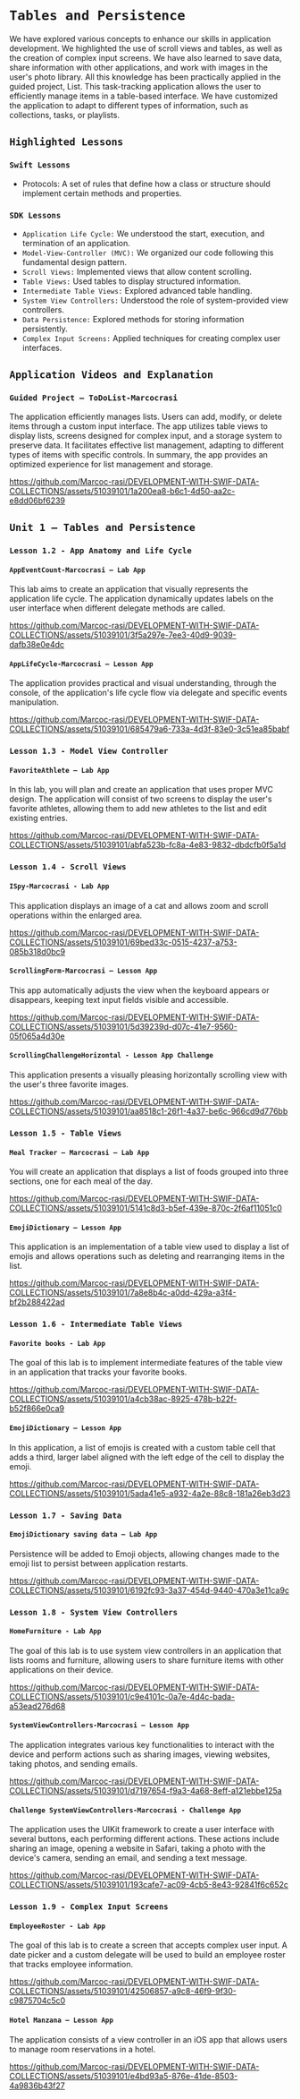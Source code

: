 # `Tables and Persistence`

We have explored various concepts to enhance our skills in application development. We highlighted the use of scroll views and tables, as well as the creation of complex input screens. We have also learned to save data, share information with other applications, and work with images in the user's photo library. All this knowledge has been practically applied in the guided project, List. This task-tracking application allows the user to efficiently manage items in a table-based interface. We have customized the application to adapt to different types of information, such as collections, tasks, or playlists.

## `Highlighted Lessons`

### `Swift Lessons`
- Protocols: A set of rules that define how a class or structure should implement certain methods and properties.

### `SDK Lessons`
- `Application Life Cycle:` We understood the start, execution, and termination of an application.
- `Model-View-Controller (MVC):` We organized our code following this fundamental design pattern.
- `Scroll Views:` Implemented views that allow content scrolling.
- `Table Views:` Used tables to display structured information.
- `Intermediate Table Views:` Explored advanced table handling.
- `System View Controllers:` Understood the role of system-provided view controllers.
- `Data Persistence:` Explored methods for storing information persistently.
- `Complex Input Screens:` Applied techniques for creating complex user interfaces.

## `Application Videos and Explanation`

### `Guided Project – ToDoList-Marcocrasi`
The application efficiently manages lists. Users can add, modify, or delete items through a custom input interface. The app utilizes table views to display lists, screens designed for complex input, and a storage system to preserve data. It facilitates effective list management, adapting to different types of items with specific controls. In summary, the app provides an optimized experience for list management and storage.

https://github.com/Marcoc-rasi/DEVELOPMENT-WITH-SWIF-DATA-COLLECTIONS/assets/51039101/1a200ea8-b6c1-4d50-aa2c-e8dd06bf6239

## `Unit 1 – Tables and Persistence`

### `Lesson 1.2 - App Anatomy and Life Cycle`

#### `AppEventCount-Marcocrasi – Lab App`
This lab aims to create an application that visually represents the application life cycle. The application dynamically updates labels on the user interface when different delegate methods are called.

https://github.com/Marcoc-rasi/DEVELOPMENT-WITH-SWIF-DATA-COLLECTIONS/assets/51039101/3f5a297e-7ee3-40d9-9039-dafb38e0e4dc

#### `AppLifeCycle-Marcocrasi – Lesson App`
The application provides practical and visual understanding, through the console, of the application's life cycle flow via delegate and specific events manipulation.

https://github.com/Marcoc-rasi/DEVELOPMENT-WITH-SWIF-DATA-COLLECTIONS/assets/51039101/685479a6-733a-4d3f-83e0-3c51ea85babf

### `Lesson 1.3 - Model View Controller`

#### `FavoriteAthlete – Lab App`
In this lab, you will plan and create an application that uses proper MVC design. The application will consist of two screens to display the user's favorite athletes, allowing them to add new athletes to the list and edit existing entries.

https://github.com/Marcoc-rasi/DEVELOPMENT-WITH-SWIF-DATA-COLLECTIONS/assets/51039101/abfa523b-fc8a-4e83-9832-dbdcfb0f5a1d

### `Lesson 1.4 - Scroll Views`

#### `ISpy-Marcocrasi - Lab App`
This application displays an image of a cat and allows zoom and scroll operations within the enlarged area.

https://github.com/Marcoc-rasi/DEVELOPMENT-WITH-SWIF-DATA-COLLECTIONS/assets/51039101/69bed33c-0515-4237-a753-085b318d0bc9

#### `ScrollingForm-Marcocrasi – Lesson App`
This app automatically adjusts the view when the keyboard appears or disappears, keeping text input fields visible and accessible.

https://github.com/Marcoc-rasi/DEVELOPMENT-WITH-SWIF-DATA-COLLECTIONS/assets/51039101/5d39239d-d07c-41e7-9560-05f065a4d30e

#### `ScrollingChallengeHorizontal - Lesson App Challenge`
This application presents a visually pleasing horizontally scrolling view with the user's three favorite images.

https://github.com/Marcoc-rasi/DEVELOPMENT-WITH-SWIF-DATA-COLLECTIONS/assets/51039101/aa8518c1-26f1-4a37-be6c-966cd9d776bb

### `Lesson 1.5 - Table Views`

#### `Meal Tracker – Marcocrasi – Lab App`
You will create an application that displays a list of foods grouped into three sections, one for each meal of the day.

https://github.com/Marcoc-rasi/DEVELOPMENT-WITH-SWIF-DATA-COLLECTIONS/assets/51039101/5141c8d3-b5ef-439e-870c-2f6af11051c0

#### `EmojiDictionary – Lesson App`
This application is an implementation of a table view used to display a list of emojis and allows operations such as deleting and rearranging items in the list.

https://github.com/Marcoc-rasi/DEVELOPMENT-WITH-SWIF-DATA-COLLECTIONS/assets/51039101/7a8e8b4c-a0dd-429a-a3f4-bf2b288422ad

### `Lesson 1.6 - Intermediate Table Views`

#### `Favorite books - Lab App`
The goal of this lab is to implement intermediate features of the table view in an application that tracks your favorite books.

https://github.com/Marcoc-rasi/DEVELOPMENT-WITH-SWIF-DATA-COLLECTIONS/assets/51039101/a4cb38ac-8925-478b-b22f-b52f866e0ca9

#### `EmojiDictionary – Lesson App`
In this application, a list of emojis is created with a custom table cell that adds a third, larger label aligned with the left edge of the cell to display the emoji.

https://github.com/Marcoc-rasi/DEVELOPMENT-WITH-SWIF-DATA-COLLECTIONS/assets/51039101/5ada41e5-a932-4a2e-88c8-181a26eb3d23

### `Lesson 1.7 - Saving Data`

#### `EmojiDictionary saving data – Lab App`
Persistence will be added to Emoji objects, allowing changes made to the emoji list to persist between application restarts.

https://github.com/Marcoc-rasi/DEVELOPMENT-WITH-SWIF-DATA-COLLECTIONS/assets/51039101/6192fc93-3a37-454d-9440-470a3e11ca9c

### `Lesson 1.8 - System View Controllers`

#### `HomeFurniture - Lab App`
The goal of this lab is to use system view controllers in an application that lists rooms and furniture, allowing users to share furniture items with other applications on their device.

https://github.com/Marcoc-rasi/DEVELOPMENT-WITH-SWIF-DATA-COLLECTIONS/assets/51039101/c9e4101c-0a7e-4d4c-bada-a53ead276d68

#### `SystemViewControllers-Marcocrasi – Lesson App`
The application integrates various key functionalities to interact with the device and perform actions such as sharing images, viewing websites, taking photos, and sending emails.

https://github.com/Marcoc-rasi/DEVELOPMENT-WITH-SWIF-DATA-COLLECTIONS/assets/51039101/d7197654-f9a3-4a68-8eff-a121ebbe125a

#### `Challenge SystemViewControllers-Marcocrasi - Challenge App`
The application uses the UIKit framework to create a user interface with several buttons, each performing different actions. These actions include sharing an image, opening a website in Safari, taking a photo with the device's camera, sending an email, and sending a text message.

https://github.com/Marcoc-rasi/DEVELOPMENT-WITH-SWIF-DATA-COLLECTIONS/assets/51039101/193cafe7-ac09-4cb5-8e43-92841f6c652c

### `Lesson 1.9 - Complex Input Screens`

#### `EmployeeRoster - Lab App`
The goal of this lab is to create a screen that accepts complex user input. A date picker and a custom delegate will be used to build an employee roster that tracks employee information.

https://github.com/Marcoc-rasi/DEVELOPMENT-WITH-SWIF-DATA-COLLECTIONS/assets/51039101/42506857-a9c8-46f9-9f30-c9875704c5c0

#### `Hotel Manzana – Lesson App`
The application consists of a view controller in an iOS app that allows users to manage room reservations in a hotel.

https://github.com/Marcoc-rasi/DEVELOPMENT-WITH-SWIF-DATA-COLLECTIONS/assets/51039101/e4bd93a5-876e-41de-8503-4a9836b43f27

